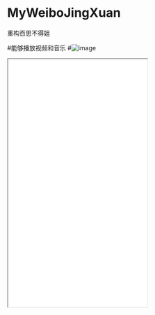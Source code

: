 # MyWeiboJingXuan
重构百思不得姐

#能够播放视频和音乐
#![image](MyWeiboJingXuan.gif)
<iframe height=568 width=320 src="MyWeiboJingXuan.gif">